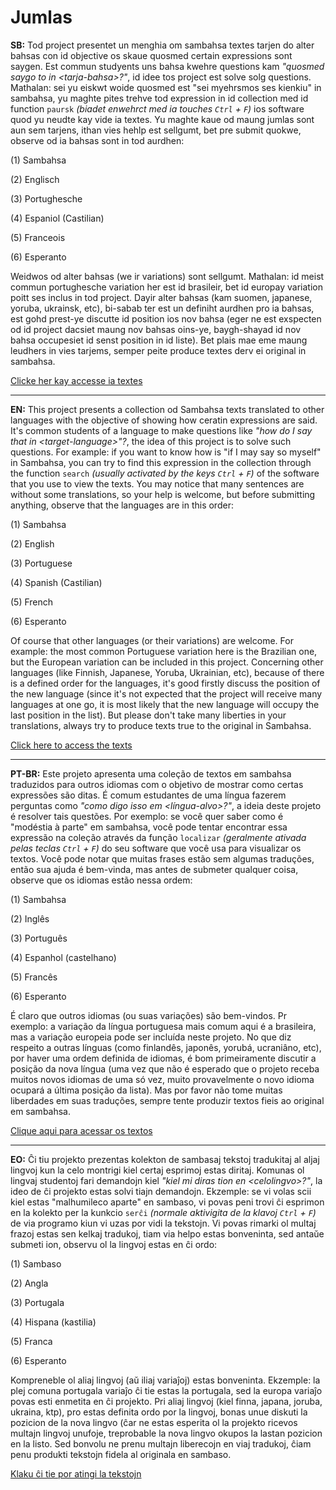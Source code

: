 # Jumlas

**SB:** Tod project presentet un menghia om sambahsa textes tarjen do alter bahsas con id objective os skaue quosmed certain expressions sont saygen. Est commun studyents uns bahsa kwehre questions kam *"quosmed saygo to in \<tarja-bahsa\>?"*, id idee tos project est solve solg questions. Mathalan: sei yu eiskwt woide quosmed est "sei myehrsmos ses kienkiu" in sambahsa, yu maghte pites trehve tod expression in id collection med id function `paursk` *(biadet enwehrct med ia touches `Ctrl` + `F`)* ios software quod yu neudte kay vide ia textes. Yu maghte kaue od maung jumlas sont aun sem tarjens, ithan vies hehlp est sellgumt, bet pre submit quokwe, observe od ia bahsas sont in tod aurdhen:

(1) Sambahsa

(2) Englisch

(3) Portughesche

(4) Espaniol (Castilian)

(5) Franceois

(6) Esperanto

Weidwos od alter bahsas (we ir variations) sont sellgumt. Mathalan: id meist commun portughesche variation her est id brasileir, bet id europay variation poitt ses inclus in tod project. Dayir alter bahsas (kam suomen, japanese, yoruba, ukrainsk, etc), bi-sabab ter est un definiht aurdhen pro ia bahsas, est gohd prest-ye discutte id position ios nov bahsa (eger ne est exspecten od id project dacsiet maung nov bahsas oins-ye, baygh-shayad id nov bahsa occupesiet id senst position in id liste). Bet plais mae eme maung leudhers in vies tarjems, semper peite produce textes derv ei original in sambahsa.

[Clicke her kay accesse ia textes](jumlas.md)

<hr>

**EN:** This project presents a collection od Sambahsa texts translated to other languages with the objective of showing how ceratin expressions are said. It's common students of a language to make questions like *"how do I say that in \<target-language\>"?*, the idea of this project is to solve such questions. For example: if you want to know how is "if I may say so myself" in Sambahsa, you can try to find this expression in the collection through the function `search` *(usually activated by the keys `Ctrl` + `F`)* of the software that you use to view the texts. You may notice that many sentences are without some translations, so your help is welcome, but before submitting anything, observe that the languages are in this order:

(1) Sambahsa

(2) English

(3) Portuguese

(4) Spanish (Castilian)

(5) French

(6) Esperanto

Of course that other languages (or their variations) are welcome. For example: the most common Portuguese variation here is the Brazilian one, but the European variation can be included in this project. Concerning other languages (like Finnish, Japanese, Yoruba, Ukrainian, etc), because of there is a defined order for the languages, it's good firstly discuss the position of the new language (since it's not expected that the project will receive many languages at one go, it is most likely that the new language will occupy the last position in the list). But please don't take many liberties in your translations, always try to produce texts true to the original in Sambahsa.

[Click here to access the texts](jumlas.md)

<hr>

**PT-BR:** Este projeto apresenta uma coleção de textos em sambahsa traduzidos para outros idiomas com o objetivo de mostrar como certas expressões são ditas. É comum estudantes de uma língua fazerem perguntas como *"como digo isso em \<língua-alvo\>?"*, a ideia deste projeto é resolver tais questões. Por exemplo: se você quer saber como é "modéstia à parte" em sambahsa, você pode tentar encontrar essa expressão na coleção através da função `localizar` *(geralmente ativada pelas teclas `Ctrl` + `F`)* do seu software que você usa para visualizar os textos. Você pode notar que muitas frases estão sem algumas traduções, então sua ajuda é bem-vinda, mas antes de submeter qualquer coisa, observe que os idiomas estão nessa ordem:

(1) Sambahsa

(2) Inglês

(3) Português

(4) Espanhol (castelhano)

(5) Francês

(6) Esperanto

É claro que outros idiomas (ou suas variações) são bem-vindos. Pr exemplo: a variação da língua portuguesa mais comum aqui é a brasileira, mas a variação europeia pode ser incluída neste projeto. No que diz respeito a outras línguas (como finlandês, japonês, yorubá, ucraniâno, etc), por haver uma ordem definida de idiomas, é bom primeiramente discutir a posição da nova língua (uma vez que não é esperado que o projeto receba muitos novos idiomas de uma só vez, muito provavelmente o novo idioma ocupará a última posição da lista). Mas por favor não tome muitas liberdades em suas traduções, sempre tente produzir textos fieis ao original em sambahsa.

[Clique aqui para acessar os textos](jumlas.md)

<hr>

**EO:** Ĉi tiu projekto prezentas kolekton de sambasaj tekstoj tradukitaj al aljaj lingvoj kun la celo montrigi kiel certaj esprimoj estas diritaj. Komunas ol lingvaj studentoj fari demandojn kiel *"kiel mi diras tion en \<celolingvo\>?"*, la ideo de ĉi projekto estas solvi tiajn demandojn. Ekzemple: se vi volas scii kiel estas "malhumileco aparte" en sambaso, vi povas peni trovi ĉi esprimon en la kolekto per la kunkcio `serĉi` *(normale aktivigita de la klavoj `Ctrl` + `F`)* de via programo kiun vi uzas por vidi la tekstojn. Vi povas rimarki ol multaj frazoj estas sen kelkaj tradukoj, tiam via helpo estas bonveninta, sed antaŭe submeti ion, observu ol la lingvoj estas en ĉi ordo:

(1) Sambaso

(2) Angla

(3) Portugala

(4) Hispana (kastilia)

(5) Franca

(6) Esperanto

Kompreneble ol aliaj lingvoj (aŭ iliaj variaĵoj) estas bonveninta. Ekzemple: la plej comuna portugala variaĵo ĉi tie estas la portugala, sed la europa variaĵo povas esti enmetita en ĉi projekto. Pri aliaj lingvoj (kiel finna, japana, joruba, ukraina, ktp), pro estas definita ordo por la lingvoj, bonas unue diskuti la pozicion de la nova lingvo (ĉar ne estas esperita ol la projekto ricevos multajn lingvoj unufoje, treprobable la nova lingvo okupos la lastan pozicion en la listo. Sed bonvolu ne prenu multajn liberecojn en viaj tradukoj, ĉiam penu produkti tekstojn fidela al originala en sambaso.

[Klaku ĉi tie por atingi la tekstojn](jumlas.md)
